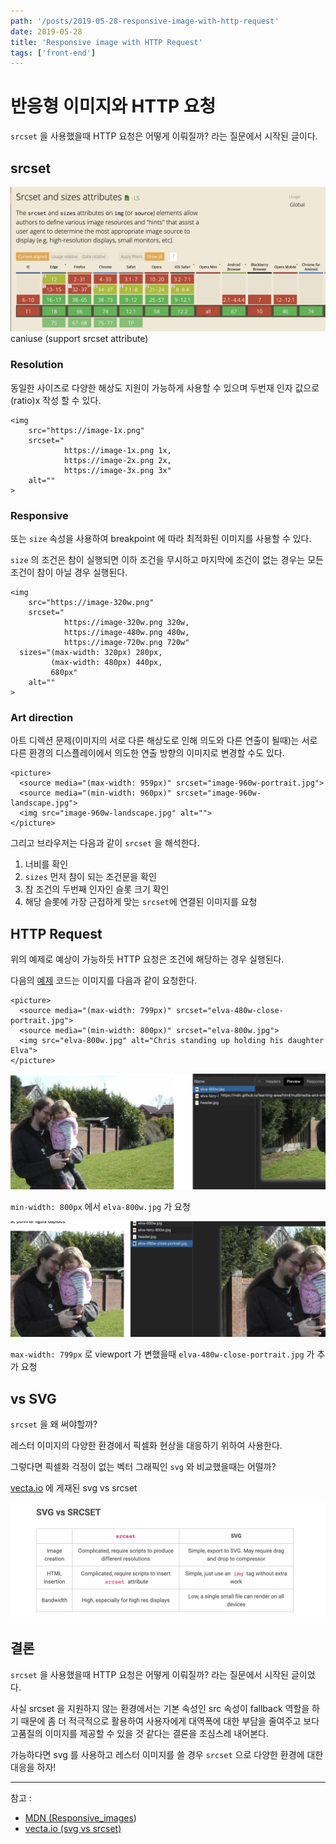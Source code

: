 ```yaml
---
path: '/posts/2019-05-28-responsive-image-with-http-request'
date: 2019-05-28
title: 'Responsive image with HTTP Request'
tags: ['front-end']
---
```


# 반응형 이미지와 HTTP 요청

`srcset` 을 사용했을때 HTTP 요청은 어떻게 이뤄질까? 라는 질문에서 시작된 글이다.

## srcset

![caniuse - support srcset attribute](caniuse(support_srcset_attribute).png)
caniuse (support srcset attribute)  

### Resolution

동일한 사이즈로 다양한 해상도 지원이 가능하게 사용할 수 있으며 두번재 인자 값으로 (ratio)x 작성 할 수 있다.

    <img 
    	src="https://image-1x.png" 
    	srcset="
    			https://image-1x.png 1x, 
    			https://image-2x.png 2x,
    			https://image-3x.png 3x"
    	alt=""
    >

### Responsive

또는 `size` 속성을 사용하여 breakpoint 에 따라 최적화된 이미지를 사용할 수 있다.

`size` 의 조건은 참이 실행되면 이하 조건을 무시하고 마지막에 조건이 없는 경우는 모든 조건이 참이 아닐 경우 실행된다.

    <img 
    	src="https://image-320w.png" 
    	srcset="
    			https://image-320w.png 320w, 
    			https://image-480w.png 480w,
    			https://image-720w.png 720w"
      sizes="(max-width: 320px) 280px,
             (max-width: 480px) 440px,
             680px"
    	alt=""
    >

### Art direction

아트 디렉션 문제(이미지의 서로 다른 해상도로 인해 의도와 다른 연출이 될때)는 서로 다른 환경의 디스플레이에서 의도한 연출 방향의 이미지로 변경할 수도 있다.

    <picture>
      <source media="(max-width: 959px)" srcset="image-960w-portrait.jpg">
      <source media="(min-width: 960px)" srcset="image-960w-landscape.jpg">
      <img src="image-960w-landscape.jpg" alt="">
    </picture>

그리고 브라우저는 다음과 같이 `srcset` 을 해석한다.

1. 너비를 확인
2. `sizes` 먼저 참이 되는 조건문을 확인 
3. 참 조건의 두번째 인자인 슬롯 크기 확인
4. 해당 슬롯에 가장 근접하게 맞는 `srcset`에 연결된 이미지를 요청

## HTTP Request

위의 예제로 예상이 가능하듯 HTTP 요청은 조건에 해당하는 경우 실행된다.

다음의 [예제](https://mdn.github.io/learning-area/html/multimedia-and-embedding/responsive-images/responsive.html) 코드는 이미지를 다음과 같이 요청한다.

    <picture>
      <source media="(max-width: 799px)" srcset="elva-480w-close-portrait.jpg">
      <source media="(min-width: 800px)" srcset="elva-800w.jpg">
      <img src="elva-800w.jpg" alt="Chris standing up holding his daughter Elva">
    </picture>

![responsive-images http request before](responsive-images_before.png)

`min-width: 800px` 에서 `elva-800w.jpg` 가 요청

![responsive-images http request after](responsive-images_after.png)

`max-width: 799px` 로 viewport 가 변했을때 `elva-480w-close-portrait.jpg` 가 추가 요청

## vs SVG

`srcset` 을 왜 써야할까?

레스터 이미지의 다양한 환경에서 픽셀화 현상을 대응하기 위하여 사용한다.

그렇다면 픽셀화 걱정이 없는 벡터 그래픽인 `svg` 와 비교했을때는 어떨까?

[](https://www.notion.so/2437299b11b34bc194b89dd302172854#b6c2a5c9e80140018d37853107b3783b)

[vecta.io](http://vecta.io) 에 게재된 svg vs srcset

![SVG vs SRCSET](svg-vs-srcset.png)

## 결론

`srcset` 을 사용했을때 HTTP 요청은 어떻게 이뤄질까? 라는 질문에서 시작된 글이었다. 

사실 srcset 을 지원하지 않는 환경에서는 기본 속성인 src 속성이 fallback 역할을 하기 때문에 좀 더 적극적으로 활용하여 사용자에게 대역폭에 대한 부담을 줄여주고 보다 고품질의 이미지를 제공할 수 있을 것 같다는 결론을 조심스레 내어본다.

가능하다면 svg 를 사용하고 레스터 이미지를 쓸 경우 `srcset` 으로 다양한 환경에 대한 대응을 하자!

---

참고 : 

- [MDN (Responsive_images](https://developer.mozilla.org/ko/docs/Learn/HTML/Multimedia_and_embedding/Responsive_images))
- [vecta.io (svg vs srcset)](https://vecta.io/blog/responsive-images-with-svg-vs-srcset)